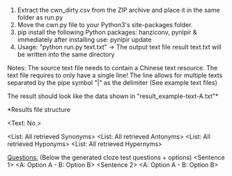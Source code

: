 1) Extract the cwn_dirty.csv from the ZIP archive and place it in the same folder as run.py
2) Move the cwn.py file to your Python3's site-packages folder.
3) pip install the following Python packages: hanziconv, pynlpir & immediately after installing use: pynlpir update
5) Usage: "python run.py text.txt" -> The output text file result text.txt will be written into the same directory

Notes: The source text file needs to contain a Chinese text resource. The text file requires to only have a single line!
The line allows for multiple texts separated by the pipe symbol "|" as the delimiter (See example text files)





The result should look like the data shown in "result_example-text-A.txt"*

*Results file structure

<Text: No.>
<Full text>

<List: All retrieved Synonyms>
<List: All retrieved Antonyms>
<List: All retrieved Hyponyms>
<List: All retrieved Hypernyms>

<Questions:> 
(Below the generated cloze test questions + options)
<Sentence 1>
<A: Option A - B: Option B>
<Sentence 2>
<A: Option A - B: Option B>
